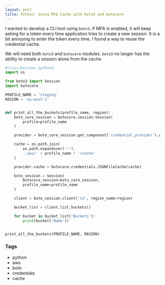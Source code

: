 ```yaml
---
layout: post
title: Python: Using MFA Cache with boto3 and botocore
---
```


I wanted to develop a CLI tool using `boto3`. If MFA is enabled, it will keep asking for a token every time application tries to create a new session. It is a bit annoying to enter the token every time. I found a way to reuse the credential cache.

We will need both `boto3` and `botocore` modules. `boto3` no longer has the ability to create a session alone from the cache.  

```python
#!/usr/bin/env python3
import os

from boto3 import Session
import botocore

PROFILE_NAME = 'staging'
REGION = 'eu-west-1'


def print_all_the_buckets(profile_name, region):
    boto_core_session = botocore.session.Session(
        profile=profile_name
    )

    provider = boto_core_session.get_component('credential_provider').get_provider('assume-role')

    cache = os.path.join(
        os.path.expanduser('~'),
        '.aws/' + profile_name + '/cache'
    )

    provider.cache = botocore.credentials.JSONFileCache(cache)

    boto_session = Session(
        botocore_session=boto_core_session,
        profile_name=profile_name
    )

    client = boto_session.client('s3', region_name=region)

    bucket_list = client.list_buckets()

    for bucket in bucket_list['Buckets']:
        print(bucket['Name'])


print_all_the_buckets(PROFILE_NAME, REGION)
```

### Tags

- python
- aws
- boto
- credentials
- cache